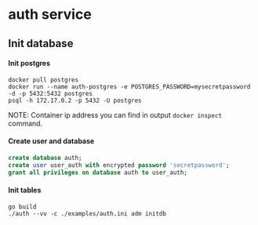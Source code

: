 # auth service

## Init database

#### Init postgres
```shell script
docker pull postgres
docker run --name auth-postgres -e POSTGRES_PASSWORD=mysecretpassword -d -p 5432:5432 postgres
psql -h 172.17.0.2 -p 5432 -U postgres
```

NOTE: Container ip address you can find in output ```docker inspect``` command.

#### Create user and database
```sql
create database auth;
create user user_auth with encrypted password 'secretpassword';
grant all privileges on database auth to user_auth;
```

#### Init tables
```shell script
go build
./auth --vv -c ./examples/auth.ini adm initdb
```